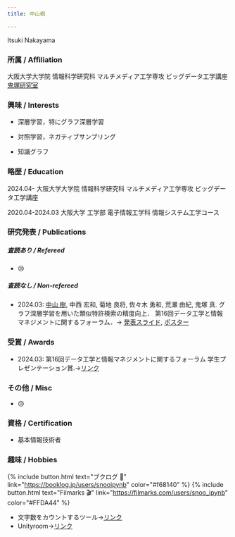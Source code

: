 ```yaml
---
title: 中山樹

---
```


Itsuki Nakayama


<h3> 所属 / Affiliation </h3>

大阪大学大学院 情報科学研究科 マルチメディア工学専攻 ビッグデータ工学講座 [鬼塚研究室](http://www-bigdata.ist.osaka-u.ac.jp/)

<h3> 興味 / Interests </h3>

- 深層学習，特にグラフ深層学習

- 対照学習，ネガティブサンプリング

- 知識グラフ
<!-- - 説明可能性 -->

<h3> 略歴 / Education </h3>

2024.04- 大阪大学大学院 情報科学研究科 マルチメディア工学専攻 ビッグデータ工学講座

2020.04-2024.03 大阪大学 工学部 電子情報工学科 情報システム工学コース



<h3> 研究発表 / Publications </h3>

<h5> 査読あり / Refereed </h5>

- 😢

<h5> 査読なし / Non-refereed </h5>

- 2024.03: <u>中山 樹</u>, 中西 宏和, 菊地 良将, 佐々木 勇和, 荒瀬 由紀, 鬼塚 真. グラフ深層学習を用いた類似特許検索の精度向上． 第16回データ工学と情報マネジメントに関するフォーラム．→ <!-- [pdf]() --> [発表スライド](https://drive.google.com/file/d/1zE8s9DEiq8AI7pf7XZoG8RONjvUFLVda/view?usp=sharing), [ポスター](https://drive.google.com/file/d/1qjrzgpG_kqRqEB6M_li-x8iJba9POnbV/view?usp=sharing)

<h3> 受賞 / Awards </h3>

- 2024.03: 第16回データ工学と情報マネジメントに関するフォーラム 学生プレゼンテーション賞.→[リンク](https://confit.atlas.jp/guide/event/deim2024/static/awards#:~:text=%E3%82%B0%E3%83%A9%E3%83%95%E6%B7%B1%E5%B1%A4%E5%AD%A6%E7%BF%92%E3%82%92%E7%94%A8%E3%81%84%E3%81%9F%E9%A1%9E%E4%BC%BC%E7%89%B9%E8%A8%B1%E6%A4%9C%E7%B4%A2%E3%81%AE%E7%B2%BE%E5%BA%A6%E5%90%91%E4%B8%8A)


<h3> その他 / Misc </h3>

- 😢


<h3> 資格 / Certification </h3>

- 基本情報技術者

<h3> 趣味 / Hobbies </h3>

{% include button.html text="ブクログ 📕" link="https://booklog.jp/users/snooipynb" color="#f68140" %} {% include button.html text="Filmarks 🎬" link="https://filmarks.com/users/snoo_ipynb" color="#FFDA44" %} 

- 文字数をカウントするツール→[リンク](https://nakayamaitsuki.github.io/string_length_counter)
- Unityroom→[リンク](https://unityroom.com/users/goromanji)
